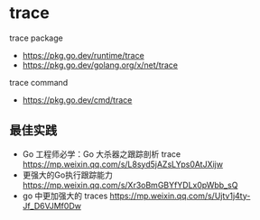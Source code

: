 # trace

trace package
- https://pkg.go.dev/runtime/trace
- https://pkg.go.dev/golang.org/x/net/trace

trace command
- https://pkg.go.dev/cmd/trace


## 最佳实践
- Go 工程师必学：Go 大杀器之跟踪剖析 trace https://mp.weixin.qq.com/s/L8syd5jAZsLYps0AtJXijw
- 更强大的Go执行跟踪能力 https://mp.weixin.qq.com/s/Xr3oBmGBYfYDLx0pWbb_sQ
- go 中更加强大的 traces https://mp.weixin.qq.com/s/Ujtv1j4ty-Jf_D6VJMf0Dw

